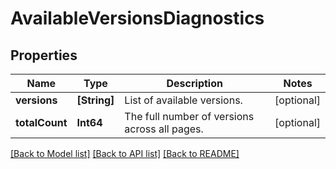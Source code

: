 # AvailableVersionsDiagnostics

## Properties
Name | Type | Description | Notes
------------ | ------------- | ------------- | -------------
**versions** | **[String]** | List of available versions. | [optional] 
**totalCount** | **Int64** | The full number of versions across all pages. | [optional] 

[[Back to Model list]](../README.md#documentation-for-models) [[Back to API list]](../README.md#documentation-for-api-endpoints) [[Back to README]](../README.md)


